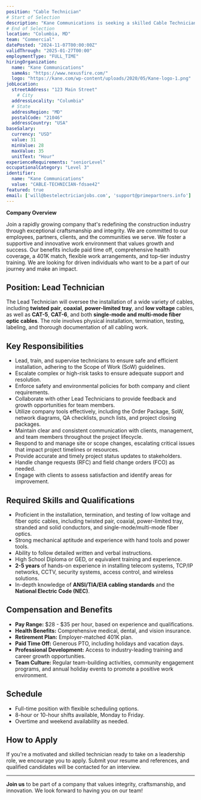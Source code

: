 ```yaml
---
position: "Cable Technician"
# Start of Selection
description: "Kane Communications is seeking a skilled Cable Technician to join our dynamic team. In this role, you will be responsible for installing, maintaining, and repairing a wide variety of cables, including twisted pair, coaxial, power-limited tray, and low voltage cables, as well as CAT-5, CAT-6, and both single-mode and multi-mode fiber optic cables."
# End of Selection
location: "Columbia, MD"
team: "Commercial"
datePosted: "2024-11-07T00:00:00Z"
validThrough: "2025-01-27T00:00"
employmentType: "FULL_TIME"
hiringOrganization: 
  name: "Kane Communications"
  sameAs: "https://www.nexusfire.com/"
  logo: "https://kane.com/wp-content/uploads/2020/05/Kane-logo-1.png"
jobLocation:
  streetAddress: "123 Main Street"
    # City
  addressLocality: "Columbia"
  # State   
  addressRegion: "MD"
  postalCode: "21046"
  addressCountry: "USA"
baseSalary:
  currency: "USD"
  value: 31
  minValue: 28
  maxValue: 35
  unitText: "Hour"
experienceRequirements: "seniorLevel"
occupationalCategory: "Level 3"
identifier:
  name: "Kane Communications"
  value: "CABLE-TECHNICIAN-fdsae42"
featured: true
email: ['will@bestelectricianjobs.com', 'support@primepartners.info']
---
```


**Company Overview**

Join a rapidly growing company that's redefining the construction industry through exceptional craftsmanship and integrity. We are committed to our employees, partners, clients, and the communities we serve. We foster a supportive and innovative work environment that values growth and success. Our benefits include paid time off, comprehensive health coverage, a 401K match, flexible work arrangements, and top-tier industry training. We are looking for driven individuals who want to be a part of our journey and make an impact.

## Position: Lead Technician

The Lead Technician will oversee the installation of a wide variety of cables, including **twisted pair**, **coaxial**, **power-limited tray**, and **low voltage** cables, as well as **CAT-5**, **CAT-6**, and both **single-mode and multi-mode fiber optic cables**. The role involves physical installation, termination, testing, labeling, and thorough documentation of all cabling work.

## Key Responsibilities

- Lead, train, and supervise technicians to ensure safe and efficient installation, adhering to the Scope of Work (SoW) guidelines.
- Escalate complex or high-risk tasks to ensure adequate support and resolution.
- Enforce safety and environmental policies for both company and client requirements.
- Collaborate with other Lead Technicians to provide feedback and growth opportunities for team members.
- Utilize company tools effectively, including the Order Package, SoW, network diagrams, QA checklists, punch lists, and project closing packages.
- Maintain clear and consistent communication with clients, management, and team members throughout the project lifecycle.
- Respond to and manage site or scope changes, escalating critical issues that impact project timelines or resources.
- Provide accurate and timely project status updates to stakeholders.
- Handle change requests (RFC) and field change orders (FCO) as needed.
- Engage with clients to assess satisfaction and identify areas for improvement.

## Required Skills and Qualifications

- Proficient in the installation, termination, and testing of low voltage and fiber optic cables, including twisted pair, coaxial, power-limited tray, stranded and solid conductors, and single-mode/multi-mode fiber optics.
- Strong mechanical aptitude and experience with hand tools and power tools.
- Ability to follow detailed written and verbal instructions.
- High School Diploma or GED, or equivalent training and experience.
- **2-5 years** of hands-on experience in installing telecom systems, TCP/IP networks, CCTV, security systems, access control, and wireless solutions.
- In-depth knowledge of **ANSI/TIA/EIA cabling standards** and the **National Electric Code (NEC)**.

## Compensation and Benefits

- **Pay Range:** $28 - $35 per hour, based on experience and qualifications.
- **Health Benefits:** Comprehensive medical, dental, and vision insurance.
- **Retirement Plan:** Employer-matched 401K plan.
- **Paid Time Off:** Generous PTO, including holidays and vacation days.
- **Professional Development:** Access to industry-leading training and career growth opportunities.
- **Team Culture:** Regular team-building activities, community engagement programs, and annual holiday events to promote a positive work environment.

## Schedule

- Full-time position with flexible scheduling options.
- 8-hour or 10-hour shifts available, Monday to Friday.
- Overtime and weekend availability as needed.

## How to Apply

If you're a motivated and skilled technician ready to take on a leadership role, we encourage you to apply. Submit your resume and references, and qualified candidates will be contacted for an interview.

---

**Join us** to be part of a company that values integrity, craftsmanship, and innovation. We look forward to having you on our team!

